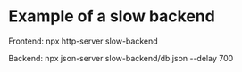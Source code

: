 # Example of a slow backend

Frontend:
npx http-server slow-backend

Backend:
npx json-server slow-backend/db.json --delay 700
